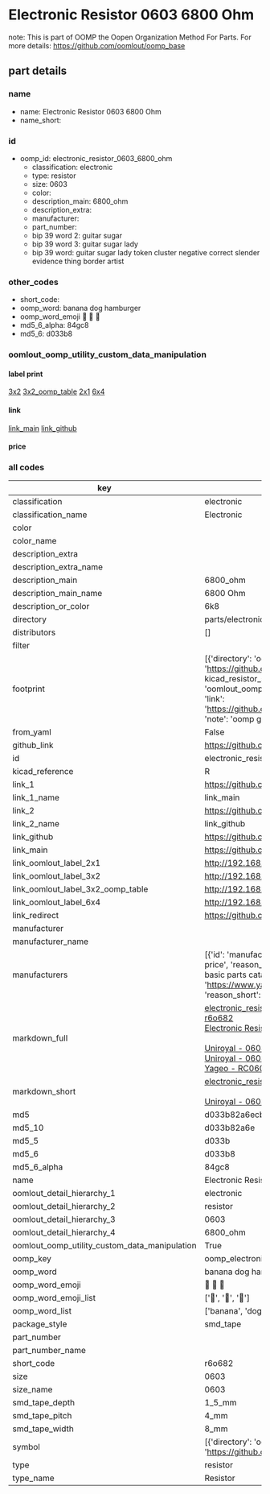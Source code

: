 # Electronic Resistor 0603 6800 Ohm  

note: This is part of OOMP the Oopen Organization Method For Parts. For more details: https://github.com/oomlout/oomp_base

##  part details
  







### name
* name: Electronic Resistor 0603 6800 Ohm
* name_short: 
### id
* oomp_id: electronic_resistor_0603_6800_ohm
  * classification: electronic
  * type: resistor
  * size: 0603
  * color: 
  * description_main: 6800_ohm
  * description_extra: 
  * manufacturer: 
  * part_number: 
  * bip 39 word 2: guitar sugar
  * bip 39 word 3: guitar sugar lady
  * bip 39 word: guitar sugar lady token cluster negative correct slender evidence thing border artist

### other_codes
* short_code: 
* oomp_word: banana dog hamburger
* oomp_word_emoji :banana: :dog: :hamburger:
* md5_6_alpha: 84gc8
* md5_6: d033b8






### oomlout_oomp_utility_custom_data_manipulation
#### label print
[3x2](http://192.168.1.245:1112/?label=oomp%2084gc8)
[3x2_oomp_table](http://192.168.1.108:1112/?label=oomp%2084gc8)
[2x1](http://192.168.1.242:1112/?label=oomp%2084gc8)
[6x4](http://192.168.1.55:1112/?label=oomp%2084gc8)    

#### link

[link_main](https://github.com/oomlout/oomlout_oomp_version_1_messy/tree/main/parts/electronic_resistor_0603_6800_ohm) [link_github](https://github.com/oomlout/oomlout_oomp_version_1_messy/tree/main/parts/electronic_resistor_0603_6800_ohm)                             

#### price







### all codes 
| key | value |  
| --- | --- |  
| classification | electronic |  
| classification_name | Electronic |  
| color |  |  
| color_name |  |  
| description_extra |  |  
| description_extra_name |  |  
| description_main | 6800_ohm |  
| description_main_name | 6800 Ohm |  
| description_or_color | 6k8 |  
| directory | parts/electronic_resistor_0603_6800_ohm |  
| distributors | [] |  
| filter |  |  
| footprint | [{'directory': 'oomlout_oomp_footprint_bot/footprints/kicad_resistor_smd_r_0603_1608metric//working/working.kicad_mod', 'index': 0, 'link': 'https://github.com/oomlout/oomlout_oomp_footprint_bot/tree/main/foootprntss/kicad_resistor_smd_r_0603_1608metric', 'note': 'source footprint kicad_resistor_smd_r_0603_1608metric', 'oomp_key': 'oomp_kicad_resistor_smd_r_0603_1608metric'}, {'directory': 'oomlout_oomp_footprint_bot/footprints/oomlout_oomlout_oomp_part_footprints_r6o682_electronic_resistor_0603_6800_ohm//working/working.kicad_mod', 'index': 1, 'link': 'https://github.com/oomlout/oomlout_oomp_footprint_bot/tree/main/foootprntss/oomlout_oomlout_oomp_part_footprints_r6o682_electronic_resistor_0603_6800_ohm', 'note': 'oomp generated footprint', 'oomp_key': 'oomp_oomlout_oomlout_oomp_part_footprints_r6o682_electronic_resistor_0603_6800_ohm'}] |  
| from_yaml | False |  
| github_link | https://github.com/oomlout/oomlout_oomp_part_src/tree/main/parts/electronic_resistor_0603_6800_ohm |  
| id | electronic_resistor_0603_6800_ohm |  
| kicad_reference | R |  
| link_1 | https://github.com/oomlout/oomlout_oomp_version_1_messy/tree/main/parts/electronic_resistor_0603_6800_ohm |  
| link_1_name | link_main |  
| link_2 | https://github.com/oomlout/oomlout_oomp_version_1_messy/tree/main/parts/electronic_resistor_0603_6800_ohm |  
| link_2_name | link_github |  
| link_github | https://github.com/oomlout/oomlout_oomp_version_1_messy/tree/main/parts/electronic_resistor_0603_6800_ohm |  
| link_main | https://github.com/oomlout/oomlout_oomp_version_1_messy/tree/main/parts/electronic_resistor_0603_6800_ohm |  
| link_oomlout_label_2x1 | http://192.168.1.242:1112/?label=oomp%2084gc8 |  
| link_oomlout_label_3x2 | http://192.168.1.245:1112/?label=oomp%2084gc8 |  
| link_oomlout_label_3x2_oomp_table | http://192.168.1.108:1112/?label=oomp%2084gc8 |  
| link_oomlout_label_6x4 | http://192.168.1.55:1112/?label=oomp%2084gc8 |  
| link_redirect | https://github.com/oomlout/oomlout_oomp_version_1_messy/tree/main/parts/electronic_resistor_0603_6800_ohm |  
| manufacturer |  |  
| manufacturer_name |  |  
| manufacturers | [{'id': 'manufacturer_uniroyal', 'link': '', 'name': 'Uniroyal', 'note': {'reason': 'did this one first, but not in jlc pcb basic parts and 1 percent are and they are the same price', 'reason_short': 'not in jlc basic parts'}, 'part_number': '0603WAJ0682T5E'}, {'id': 'manufacturer_uniroyal', 'link': '', 'name': 'Uniroyal', 'note': {'reason': 'in the jlc basic parts catalogue', 'reason_short': 'jlc basic part'}, 'part_number': '0603WAF6801T5E'}, {'id': 'manufacturer_yageo', 'link': 'https://www.yageo.com/en/Chart/Download/pdf/RC0603JR-076K8L', 'name': 'Yageo', 'note': {'reason': 'yageo is a commonly cross referenced part number', 'reason_short': 'available everywhere'}, 'part_number': 'RC0603JR-076K8L'}] |  
| markdown_full | [electronic_resistor_0603_6800_ohm](none)<br>[r6o682](none)<br>[Electronic Resistor 0603 6800 Ohm](none)<br><br>[Uniroyal - 0603WAJ0682T5E- not in jlc basic parts]() [(L)  ](https://www.lcsc.com/search?q=0603WAJ0682T5E)[(D)  ](https://www.digikey.com/en/products?keywords=0603WAJ0682T5E)[(M)  ](https://www.mouser.com/Search/Refine?Keyword=0603WAJ0682T5E)[(N)  ](https://www.newark.com/search?st=0603WAJ0682T5E)[(SZ)  ](https://so.szlcsc.com/global.html?k=0603WAJ0682T5E)<br>[Uniroyal - 0603WAF6801T5E- jlc basic part]() [(L)  ](https://www.lcsc.com/search?q=0603WAF6801T5E)[(D)  ](https://www.digikey.com/en/products?keywords=0603WAF6801T5E)[(M)  ](https://www.mouser.com/Search/Refine?Keyword=0603WAF6801T5E)[(N)  ](https://www.newark.com/search?st=0603WAF6801T5E)[(SZ)  ](https://so.szlcsc.com/global.html?k=0603WAF6801T5E)<br>[Yageo - RC0603JR-076K8L- available everywhere](https://www.yageo.com/en/Chart/Download/pdf/RC0603JR-076K8L) [(L)  ](https://www.lcsc.com/search?q=RC0603JR-076K8L)[(D)  ](https://www.digikey.com/en/products?keywords=RC0603JR-076K8L)[(M)  ](https://www.mouser.com/Search/Refine?Keyword=RC0603JR-076K8L)[(N)  ](https://www.newark.com/search?st=RC0603JR-076K8L)[(SZ)  ](https://so.szlcsc.com/global.html?k=RC0603JR-076K8L)<br> |  
| markdown_short | [electronic_resistor_0603_6800_ohm](none)<br><br>[Uniroyal - 0603WAJ0682T5E- not in jlc basic parts]()[Uniroyal - 0603WAF6801T5E- jlc basic part]()[Yageo - RC0603JR-076K8L- available everywhere](https://www.yageo.com/en/Chart/Download/pdf/RC0603JR-076K8L) |  
| md5 | d033b82a6ecb46124f963e3ef936333e |  
| md5_10 | d033b82a6e |  
| md5_5 | d033b |  
| md5_6 | d033b8 |  
| md5_6_alpha | 84gc8 |  
| name | Electronic Resistor 0603 6800 Ohm |  
| oomlout_detail_hierarchy_1 | electronic |  
| oomlout_detail_hierarchy_2 | resistor |  
| oomlout_detail_hierarchy_3 | 0603 |  
| oomlout_detail_hierarchy_4 | 6800_ohm |  
| oomlout_oomp_utility_custom_data_manipulation | True |  
| oomp_key | oomp_electronic_resistor_0603_6800_ohm |  
| oomp_word | banana dog hamburger |  
| oomp_word_emoji | :banana: :dog: :hamburger: |  
| oomp_word_emoji_list | [':banana:', ':dog:', ':hamburger:'] |  
| oomp_word_list | ['banana', 'dog', 'hamburger'] |  
| package_style | smd_tape |  
| part_number |  |  
| part_number_name |  |  
| short_code | r6o682 |  
| size | 0603 |  
| size_name | 0603 |  
| smd_tape_depth | 1_5_mm |  
| smd_tape_pitch | 4_mm |  
| smd_tape_width | 8_mm |  
| symbol | [{'directory': 'oomlout_oomp_symbol_bot/symbols/kicad_device_r//working/working.kicad_sym', 'index': 0, 'link': 'https://github.com/oomlout/oomlout_oomp_symbol_bot/tree/main/symbols/kicad_device_r', 'oomp_key': 'oomp_kicad_device_r'}] |  
| type | resistor |  
| type_name | Resistor |  
